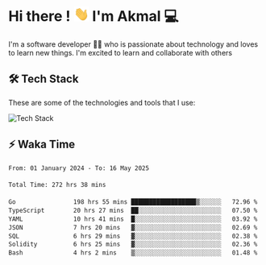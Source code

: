 # Hi there ! <img src="https://github.com/ABSphreak/ABSphreak/blob/master/gifs/Hi.gif" width="30"> I'm Akmal  💻

I'm a software developer 👨‍💻 who is passionate about technology and loves to learn new things. I'm excited to learn and collaborate with others

## 🛠️ Tech Stack

These are some of the technologies and tools that I use:

![Tech Stack](https://skillicons.dev/icons?i=typescript,nodejs,javascript,express,nest,sequelize,go,rabbitmq,python,solidity,react,vue,next,nuxtjs,webpack,vite,tailwindcss,bootstrap,css,scss,html,vercel,firebase,heroku,netlify,docker,postgresql,mongodb,redis,mysql,graphql,git,github,gitlab,vscode,figma,postman,pytorch,tensorflow,bash)

## ⚡ Waka Time
<!--START_SECTION:waka-->

```txt
From: 01 January 2024 - To: 16 May 2025

Total Time: 272 hrs 38 mins

Go                198 hrs 55 mins ██████████████████▒░░░░░░   72.96 %
TypeScript        20 hrs 27 mins  ██░░░░░░░░░░░░░░░░░░░░░░░   07.50 %
YAML              10 hrs 41 mins  █░░░░░░░░░░░░░░░░░░░░░░░░   03.92 %
JSON              7 hrs 20 mins   ▓░░░░░░░░░░░░░░░░░░░░░░░░   02.69 %
SQL               6 hrs 29 mins   ▓░░░░░░░░░░░░░░░░░░░░░░░░   02.38 %
Solidity          6 hrs 25 mins   ▓░░░░░░░░░░░░░░░░░░░░░░░░   02.36 %
Bash              4 hrs 2 mins    ▒░░░░░░░░░░░░░░░░░░░░░░░░   01.48 %
```

<!--END_SECTION:waka-->


